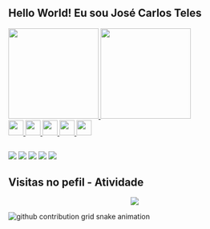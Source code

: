 ## Hello World! Eu sou José Carlos Teles 
<div>
 <a href="https://www.github.com/devjosecarlosteles">
  <img height="180em" src="https://github-readme-stats.vercel.app/api?username=devjosecarlosteles&show_icons=true&theme=dark&include_all_commits=true&count_private=true"/>
  <img height="180em" src="https://github-readme-stats.vercel.app/api/top-langs/?username=devjosecarlosteles&layout=compact&langs_count=16&theme=dark"/>
</div>
 
<div>
<img width="30px" src="https://cdn.jsdelivr.net/gh/devicons/devicon/icons/typescript/typescript-original.svg" />
<img width="30px" src="https://cdn.jsdelivr.net/gh/devicons/devicon/icons/javascript/javascript-original.svg" />
<img width="30px" src="https://cdn.jsdelivr.net/gh/devicons/devicon/icons/nodejs/nodejs-original.svg" />
<img width="30px" src="https://cdn.jsdelivr.net/gh/devicons/devicon/icons/react/react-original.svg" />
<img width="30px" src="https://cdn.jsdelivr.net/gh/devicons/devicon/icons/docker/docker-original.svg" />
</div>
 
##

<div>
 <a href="https://api.whatsapp.com/send?phone=5511992407129&text=Ol%C3%A1!"><img src="https://img.shields.io/badge/WhatsApp-25D366?style=for-the-badge&logo=whatsapp&logoColor=white" /></a>
 <a href="https://www.instagram.com/j0se_n3t0"><img src="https://img.shields.io/badge/Instagram-E4405F?style=for-the-badge&logo=instagram&logoColor=white" /></a>
 <a href="devjosecarlosteles@gmail.com"><img src="https://img.shields.io/badge/Gmail-D14836?style=for-the-badge&logo=gmail&logoColor=white" /></a>
 <a href="https://www.youtube.com/channel/devjosecarlosteles"><img src="https://img.shields.io/badge/YouTube-FF0000?style=for-the-badge&logo=youtube&logoColor=white" /></a>
 <a href="https://www.linkedin.com/in/josé-carlos-teles-4146a51b8/"><img src="https://img.shields.io/badge/LinkedIn-0077B5?style=for-the-badge&logo=linkedin&logoColor=white" /></a>
</div>

## Visitas no pefil - Atividade

<!-- visitors count  -->

<p align="center" >   
  <img src="https://profile-counter.glitch.me/devjosecarlosteles/count.svg" />  
</p>

<!-- github workflow  -->

 ![github contribution grid snake animation](https://raw.githubusercontent.com/devjosecarlosteles/devjosecarlosteles/output/github-contribution-grid-snake.svg)

